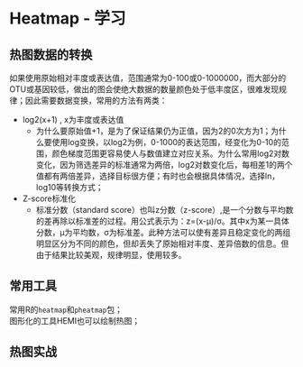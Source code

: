 # Heatmap - 学习

## 热图数据的转换
如果使用原始相对丰度或表达值，范围通常为0-100或0-1000000，而大部分的OTU或基因较低，做出的图会使绝大数据的数量颜色处于低丰度区，很难发现规律；因此需要数据变换，常用的方法有两类：  
- log2(x+1) , x为丰度或表达值
  - 为什么要原始值+1，是为了保证结果仍为正值，因为2的0次方为1；为什么要使用log变换，以log2为例，0-1000的表达范围，经变化为0-10的范围，颜色梯度范围更容易使人与数值建立对应关系。为什么常用log2对数变化，因为筛选差异的标准通常为两倍，log2对数变化后，每相差1的两个值都有两倍差异，选择目标很方便；有时也会根据具体情况，选择ln， log10等转换方式；
- Z-score标准化
  - 标准分数（standard score）也叫z分数（z-score）,是一个分数与平均数的差再除以标准差的过程。用公式表示为：z=(x-μ)/σ。其中x为某一具体分数，μ为平均数，σ为标准差。此种方法可以使有差异且稳定变化的两组明显区分为不同的颜色，但却丢失了原始相对丰度、差异倍数的信息。但由于结果比较美观，规律明显，使用较多。

## 常用工具
常用R的`heatmap`和`pheatmap`包；  
图形化的工具HEMI也可以绘制热图；  

## 热图实战
